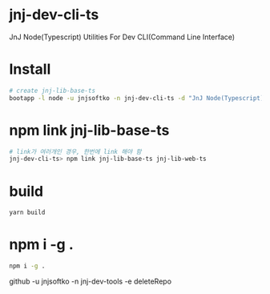 # jnj-dev-cli-ts
JnJ Node(Typescript) Utilities For Dev CLI(Command Line Interface)

# Install

```bash
# create jnj-lib-base-ts
bootapp -l node -u jnjsoftko -n jnj-dev-cli-ts -d "JnJ Node(Typescript) Utilities For Dev CLI(Command Line Interface)" -t bare-bin-ts
```


# npm link jnj-lib-base-ts

```bash
# link가 여러개인 경우, 한번에 link 해야 함
jnj-dev-cli-ts> npm link jnj-lib-base-ts jnj-lib-web-ts
```

# build

```bash
yarn build
```

# npm i -g .

```bash
npm i -g .
```

github -u jnjsoftko -n jnj-dev-tools -e deleteRepo
